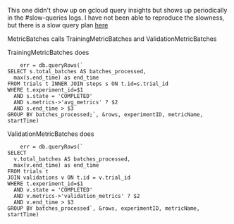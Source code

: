 This one didn't show up on gcloud query insights but shows up periodically in the #slow-queries logs. I have not been able to reproduce the slowness, but there is a slow query plan [here](slow_plan.json)

MetricBatches calls TrainingMetricBatches and ValidationMetricBatches

TrainingMetricBatches does

```
	err = db.queryRows(`
SELECT s.total_batches AS batches_processed,
  max(s.end_time) as end_time
FROM trials t INNER JOIN steps s ON t.id=s.trial_id
WHERE t.experiment_id=$1
  AND s.state = 'COMPLETED'
  AND s.metrics->'avg_metrics' ? $2
  AND s.end_time > $3
GROUP BY batches_processed;`, &rows, experimentID, metricName, startTime)
```

ValidationMetricBatches does

```
	err = db.queryRows(`
SELECT
  v.total_batches AS batches_processed,
  max(v.end_time) as end_time
FROM trials t
JOIN validations v ON t.id = v.trial_id
WHERE t.experiment_id=$1
  AND v.state = 'COMPLETED'
  AND v.metrics->'validation_metrics' ? $2
  AND v.end_time > $3
GROUP BY batches_processed`, &rows, experimentID, metricName, startTime)
```
